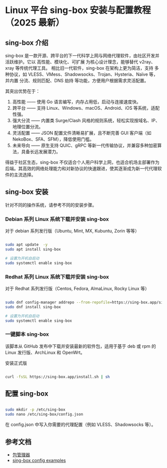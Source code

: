 # Linux 平台 sing-box 安装与配置教程（2025 最新）

## sing-box 介绍

sing-box 是一款开源、跨平台的下一代科学上网与网络代理软件，由社区开发并活跃维护。它以 高性能、模块化、可扩展 为核心设计理念，能够替代 v2ray、xray 等传统代理工具。
相比旧一代软件，sing-box 在架构上更为简洁，支持 多种协议，如 VLESS、VMess、Shadowsocks、Trojan、Hysteria、Naïve 等，并内置 分流、规则匹配、DNS 劫持 等功能，方便用户根据需求灵活配置。

其突出优势在于：

1. 高性能 —— 使用 Go 语言编写，内存占用低，启动与连接速度快。
2. 跨平台 —— 支持 Linux、Windows、macOS、Android、iOS 等系统，适配性强。
3. 强大分流 —— 内置类 Surge/Clash 风格的规则系统，轻松实现按域名、IP、地理位置分流。
4. 灵活配置 —— JSON 配置文件清晰易扩展，且不断完善 GUI 客户端（如 NekoBox、SFA、SFM），降低使用门槛。
5. 未来导向 —— 原生支持 QUIC、gRPC 等新一代传输协议，并兼容多种加密算法，具备长远发展潜力。

得益于社区生态，sing-box 不仅适合个人用户科学上网，也适合机场主部署作为后端。其高效的网络处理能力和对新协议的快速跟进，使其逐渐成为新一代代理软件的主流选择。

## sing-box 安装

针对不同的操作系统，请参考不同的安装步骤。

### Debian 系列 Linux 系统下载并安装 sing-box

对于 debian 系列发行版（Ubuntu, Mint, MX, Kubuntu, Zorin 等等）

```bash

sudo apt update  -y
sudo apt install sing-box

# 设置为开机自启动
sudo systemctl enable sing-box
```

### Redhat 系列 Linux 系统下载并安装 sing-box

对于 Redhat 系列发行版（Centos, Fedora, AlmaLinux, Rocky Linux 等）

```bash

sudo dnf config-manager addrepo --from-repofile=https://sing-box.app/sing-box.repo 
sudo dnf install sing-box

# 设置为开机自启动
sudo systemctl enable sing-box
```

### 一键脚本 sing-box

该脚本从 GitHub 发布中下载并安装最新的软件包，适用于基于 deb 或 rpm 的 Linux 发行版、ArchLinux 和 OpenWrt。

安装正式版

```bash

curl -fsSL https://sing-box.app/install.sh | sh

```

## 配置 sing-box

```bash

sudo mkdir -p /etc/sing-box
sudo nano /etc/sing-box/config.json

```

在 config.json 中写入你需要的代理配置（例如 VLESS、Shadowsocks 等）。

## 参考文档

- [包管理器](https://sing-box.sagernet.org/zh/installation/package-manager/)
- [sing-box config examples](https://github.com/chika0801/sing-box-examples)


